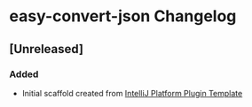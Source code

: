 <!-- Keep a Changelog guide -> https://keepachangelog.com -->

# easy-convert-json Changelog

## [Unreleased]
### Added
- Initial scaffold created from [IntelliJ Platform Plugin Template](https://github.com/JetBrains/intellij-platform-plugin-template)

